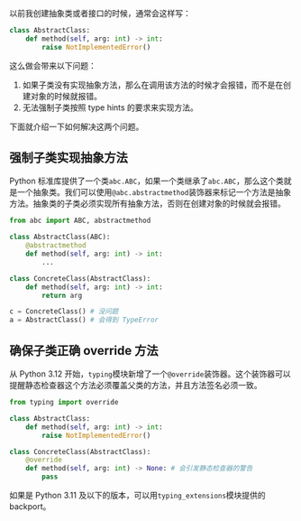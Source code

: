 以前我创建抽象类或者接口的时候，通常会这样写：

```python
class AbstractClass:
    def method(self, arg: int) -> int:
        raise NotImplementedError()
```

这么做会带来以下问题：

1. 如果子类没有实现抽象方法，那么在调用该方法的时候才会报错，而不是在创建对象的时候就报错。
2. 无法强制子类按照 type hints 的要求来实现方法。

下面就介绍一下如何解决这两个问题。

## 强制子类实现抽象方法

Python 标准库提供了一个类`abc.ABC`，如果一个类继承了`abc.ABC`，那么这个类就是一个抽象类。我们可以使用`@abc.abstractmethod`装饰器来标记一个方法是抽象方法。抽象类的子类必须实现所有抽象方法，否则在创建对象的时候就会报错。

```python
from abc import ABC, abstractmethod

class AbstractClass(ABC):
    @abstractmethod
    def method(self, arg: int) -> int:
        ...

class ConcreteClass(AbstractClass):
    def method(self, arg: int) -> int:
        return arg

c = ConcreteClass() # 没问题
a = AbstractClass() # 会得到 TypeError
```

## 确保子类正确 override 方法

从 Python 3.12 开始，`typing`模块新增了一个`@override`装饰器。这个装饰器可以提醒静态检查器这个方法必须覆盖父类的方法，并且方法签名必须一致。

```python
from typing import override

class AbstractClass:
    def method(self, arg: int) -> int:
        raise NotImplementedError()

class ConcreteClass(AbstractClass):
    @override
    def method(self, arg: int) -> None: # 会引发静态检查器的警告
        pass
```

如果是 Python 3.11 及以下的版本，可以用`typing_extensions`模块提供的 backport。
